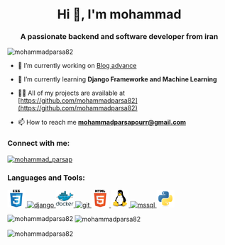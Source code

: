 <h1 align="center">Hi 👋, I'm mohammad</h1>
<h3 align="center">A passionate backend and software developer from iran</h3>

<p align="left"> <img src="https://komarev.com/ghpvc/?username=mohammadparsa82&label=Profile%20views&color=0e75b6&style=flat" alt="mohammadparsa82" /> </p>

- 🔭 I’m currently working on [Blog advance](https://github.com/mohammadparsa82/Django-Advance-Blog.git)

- 🌱 I’m currently learning **Django Frameworke and Machine Learning**

- 👨‍💻 All of my projects are available at [https://github.com/mohammadparsa82](https://github.com/mohammadparsa82)

- 📫 How to reach me **mohammadparsapourr@gmail.com**

<h3 align="left">Connect with me:</h3>
<p align="left">
<a href="https://instagram.com/mohammad_parsap" target="blank"><img align="center" src="https://raw.githubusercontent.com/rahuldkjain/github-profile-readme-generator/master/src/images/icons/Social/instagram.svg" alt="mohammad_parsap" height="30" width="40" /></a>
</p>

<h3 align="left">Languages and Tools:</h3>
<p align="left"> <a href="https://www.w3schools.com/css/" target="_blank" rel="noreferrer"> <img src="https://raw.githubusercontent.com/devicons/devicon/master/icons/css3/css3-original-wordmark.svg" alt="css3" width="40" height="40"/> </a> <a href="https://www.djangoproject.com/" target="_blank" rel="noreferrer"> <img src="https://cdn.worldvectorlogo.com/logos/django.svg" alt="django" width="40" height="40"/> </a> <a href="https://www.docker.com/" target="_blank" rel="noreferrer"> <img src="https://raw.githubusercontent.com/devicons/devicon/master/icons/docker/docker-original-wordmark.svg" alt="docker" width="40" height="40"/> </a> <a href="https://git-scm.com/" target="_blank" rel="noreferrer"> <img src="https://www.vectorlogo.zone/logos/git-scm/git-scm-icon.svg" alt="git" width="40" height="40"/> </a> <a href="https://www.w3.org/html/" target="_blank" rel="noreferrer"> <img src="https://raw.githubusercontent.com/devicons/devicon/master/icons/html5/html5-original-wordmark.svg" alt="html5" width="40" height="40"/> </a> <a href="https://www.linux.org/" target="_blank" rel="noreferrer"> <img src="https://raw.githubusercontent.com/devicons/devicon/master/icons/linux/linux-original.svg" alt="linux" width="40" height="40"/> </a> <a href="https://www.microsoft.com/en-us/sql-server" target="_blank" rel="noreferrer"> <img src="https://www.svgrepo.com/show/303229/microsoft-sql-server-logo.svg" alt="mssql" width="40" height="40"/> </a> <a href="https://www.python.org" target="_blank" rel="noreferrer"> <img src="https://raw.githubusercontent.com/devicons/devicon/master/icons/python/python-original.svg" alt="python" width="40" height="40"/> </a> </p>

<p><img align="left" src="https://github-readme-stats.vercel.app/api/top-langs?username=mohammadparsa82&show_icons=true&locale=en&layout=compact" alt="mohammadparsa82" /></p>

<p>&nbsp;<img align="center" src="https://github-readme-stats.vercel.app/api?username=mohammadparsa82&show_icons=true&locale=en" alt="mohammadparsa82" /></p>

<p><img align="center" src="https://github-readme-streak-stats.herokuapp.com/?user=mohammadparsa82&" alt="mohammadparsa82" /></p>
